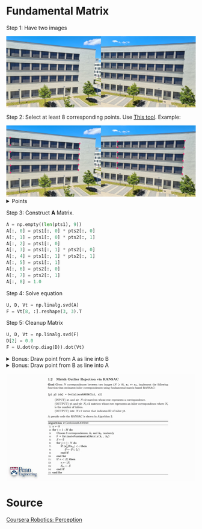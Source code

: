 
# Fundamental Matrix

Step 1: Have two images

<img src="./images/out.jpg" width="512">

Step 2: Select at least 8 corresponding points. Use [This tool](code/select_correspondances.py). Example:

<img src="./images/out_drawA.jpg" width="512">

<details>

<summary>Points</summary>

```python
pts1 = np.array([
    (782, 189),
    (778, 250),
    (774, 304),
    (771, 364),
    (769, 415),
    (767, 475),
    (43, 499),
    (44, 423),
    (41, 356),
    (40, 278),
    (39, 207),
    (40, 129)])
pts2 = np.array([
    (892, 157),
    (886, 234),
    (879, 303),
    (874, 378),
    (869, 443),
    (864, 515),
    (172, 451),
    (174, 396),
    (174, 343),
    (175, 285),
    (174, 231),
    (175, 170)])
```
</details>

Step 3: Construct **A** Matrix.

```python
A = np.empty((len(pts1), 9))
A[:, 0] = pts1[:, 0] * pts2[:, 0]
A[:, 1] = pts1[:, 0] * pts2[:, 1]
A[:, 2] = pts1[:, 0]
A[:, 3] = pts1[:, 1] * pts2[:, 0]
A[:, 4] = pts1[:, 1] * pts2[:, 1]
A[:, 5] = pts1[:, 1]
A[:, 6] = pts2[:, 0]
A[:, 7] = pts2[:, 1]
A[:, 8] = 1.0
```

Step 4: Solve equation

```python
U, D, Vt = np.linalg.svd(A)
F = Vt[8, :].reshape(3, 3).T
```

Step 5: Cleanup Matrix

```python
U, D, Vt = np.linalg.svd(F)
D[2] = 0.0
F = U.dot(np.diag(D)).dot(Vt)
```

<details>

<summary>Bonus: Draw point from A as line into B</summary>

```python
L2 = F.dot(np.hstack((pts1[0], 1)))

def f(x, L):
    a, b, c = L
    return int((-a*x-c) / b)

p1 = (-10000, f(-10000, L2))
p2 = (10000, f(10000, L2))
cv2.line(img2, p1, p2, (114, 38, 249))
```

Output:

<img src="./images/img2-withline.jpg" width="256">

</details>

<details>

<summary>Bonus: Draw point from B as line into A</summary>

```python
L1 = F.T.dot(np.hstack((pts2[0], 1)))

def f(x, L):
    a, b, c = L
    return int((-a*x-c) / b)

p1 = (-10000, f(-10000, L1))
p2 = (10000, f(10000, L1))
cv2.line(img1, p1, p2, (114, 38, 249))
```

Output:

<img src="./images/img1-withline.jpg" width="256">

</details>

![FMat 6](./images/fmat-6.png)

# Source 

[Coursera Robotics: Perception](https://www.coursera.org/learn/robotics-perception/lecture/WRyoL/epipolar-geometry-ii)